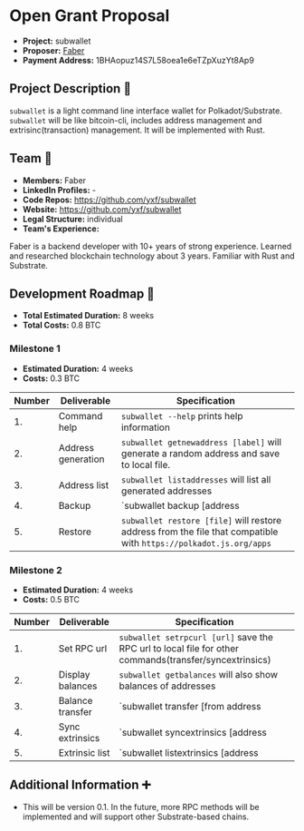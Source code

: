 # Open Grant Proposal

* **Project:** subwallet
* **Proposer:** [Faber](https://github.com/yxf)
* **Payment Address:**  1BHAopuz14S7L58oea1e6eTZpXuzYt8Ap9

## Project Description :page_facing_up: 

`subwallet` is a light command line interface wallet for Polkadot/Substrate.  `subwallet` will be like bitcoin-cli, includes address management and extrisinc(transaction) management. It will be implemented with Rust.

## Team :busts_in_silhouette:

* **Members:** Faber
* **LinkedIn Profiles:** -
* **Code Repos:** https://github.com/yxf/subwallet
* **Website:**	https://github.com/yxf/subwallet
* **Legal Structure:** individual
* **Team's Experience:** 

Faber is a backend developer with 10+ years of strong experience. Learned and researched blockchain technology about 3 years. Familiar with Rust and Substrate.




## Development Roadmap :nut_and_bolt: 

* **Total Estimated Duration:** 8 weeks
* **Total Costs:** 0.8 BTC

### Milestone 1

* **Estimated Duration:** 4 weeks 
* **Costs:** 0.3 BTC


| Number | Deliverable | Specification | 
| ------------- | ------------- | ------------- |
| 1. | Command help | `subwallet --help` prints help information |
| 2. | Address generation | `subwallet getnewaddress [label]` will generate a random address and save to local file. |  
| 3. | Address list | `subwallet listaddresses` will list all generated addresses | 
| 4. | Backup | `subwallet backup [address|label]` will backup address as json that compatible with `https://polkadot.js.org/apps`| 
| 5. | Restore | `subwallet restore [file]` will restore address from the file that compatible with `https://polkadot.js.org/apps` |

### Milestone 2

* **Estimated Duration:** 4 weeks 
* **Costs:** 0.5 BTC


| Number | Deliverable | Specification | 
| ------------- | ------------- | ------------- |
| 1.  | Set RPC url | `subwallet setrpcurl [url]` save the RPC url to local file for other commands(transfer/syncextrinsics)|
| 2.  | Display balances | `subwallet getbalances` will also show balances of addresses | 
| 3.  | Balance transfer | `subwallet transfer [from address|label] [to address/label] [amount]` transfer [amount] balances from `from` address to `to` address | 
| 4.  | Sync extrinsics | `subwallet syncextrinsics [address|label]` Download and save address related extrinsics from remote node to local file through RPC. |  
| 5.  | Extrinsic list | `subwallet listextrinsics [address|label]` lists all downloaded extrinsics of address |

## Additional Information :heavy_plus_sign: 
* This will be version 0.1. In the future, more RPC methods will be implemented and will support other Substrate-based chains.

 
